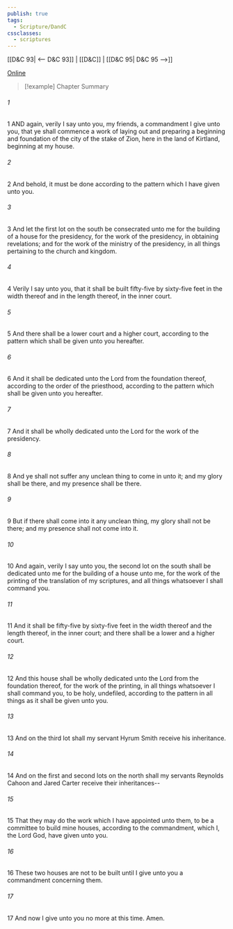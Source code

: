```yaml
---
publish: true
tags:
  - Scripture/DandC
cssclasses:
  - scriptures
---
```

[[D&C 93| <-- D&C 93]] | [[D&C]] | [[D&C 95| D&C 95 -->]]

[Online](https://churchofjesuschrist.org/study/scriptures/dc-testament/dc/94?lang=eng)

>[!example] Chapter Summary
>
###### 1
1 AND again, verily I say unto you, my friends, a commandment I give unto you, that ye shall commence a work of laying out and preparing a beginning and foundation of the city of the stake of Zion, here in the land of Kirtland, beginning at my house.
###### 2
2 And behold, it must be done according to the pattern which I have given unto you.
###### 3
3 And let the first lot on the south be consecrated unto me for the building of a house for the presidency, for the work of the presidency, in obtaining revelations; and for the work of the ministry of the presidency, in all things pertaining to the church and kingdom.
###### 4
4 Verily I say unto you, that it shall be built fifty-five by sixty-five feet in the width thereof and in the length thereof, in the inner court.
###### 5
5 And there shall be a lower court and a higher court, according to the pattern which shall be given unto you hereafter.
###### 6
6 And it shall be dedicated unto the Lord from the foundation thereof, according to the order of the priesthood, according to the pattern which shall be given unto you hereafter.
###### 7
7 And it shall be wholly dedicated unto the Lord for the work of the presidency.
###### 8
8 And ye shall not suffer any unclean thing to come in unto it; and my glory shall be there, and my presence shall be there.
###### 9
9 But if there shall come into it any unclean thing, my glory shall not be there; and my presence shall not come into it.
###### 10
10 And again, verily I say unto you, the second lot on the south shall be dedicated unto me for the building of a house unto me, for the work of the printing of the translation of my scriptures, and all things whatsoever I shall command you.
###### 11
11 And it shall be fifty-five by sixty-five feet in the width thereof and the length thereof, in the inner court; and there shall be a lower and a higher court.
###### 12
12 And this house shall be wholly dedicated unto the Lord from the foundation thereof, for the work of the printing, in all things whatsoever I shall command you, to be holy, undefiled, according to the pattern in all things as it shall be given unto you.
###### 13
13 And on the third lot shall my servant Hyrum Smith receive his inheritance.
###### 14
14 And on the first and second lots on the north shall my servants Reynolds Cahoon and Jared Carter receive their inheritances--
###### 15
15 That they may do the work which I have appointed unto them, to be a committee to build mine houses, according to the commandment, which I, the Lord God, have given unto you.
###### 16
16 These two houses are not to be built until I give unto you a commandment concerning them.
###### 17
17 And now I give unto you no more at this time. Amen.




